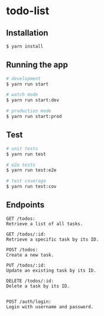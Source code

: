 # todo-list

## Installation

```bash
$ yarn install
```

## Running the app

```bash
# development
$ yarn run start

# watch mode
$ yarn run start:dev

# production mode
$ yarn run start:prod
```

## Test

```bash
# unit tests
$ yarn run test

# e2e tests
$ yarn run test:e2e

# test coverage
$ yarn run test:cov
```

## Endpoints

    GET /todos:
    Retrieve a list of all tasks.
    
    GET /todos/:id:
    Retrieve a specific task by its ID.
    
    POST /todos:
    Create a new task.
    
    PUT /todos/:id:
    Update an existing task by its ID.
    
    DELETE /todos/:id:
    Delete a task by its ID.


    POST /auth/login:
    Login with username and password.

